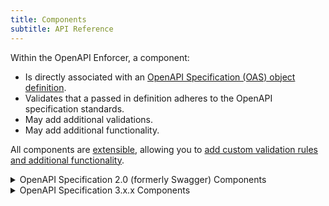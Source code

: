```yaml
---
title: Components
subtitle: API Reference
---
```


Within the OpenAPI Enforcer, a component:

- Is directly associated with an [OpenAPI Specification (OAS) object definition](https://github.com/OAI/OpenAPI-Specification/tree/master/versions).
- Validates that a passed in definition adheres to the OpenAPI specification standards.
- May add additional validations.
- May add additional functionality.

All components are [extensible](../../guide/component-plugins.md), allowing you to [add custom validation rules and additional functionality](../../guide/component-plugins.md). 

<details>
<summary bold>OpenAPI Specification 2.0 (formerly Swagger) Components</summary>
<div>{% import ./v2_0-components.md %}</div>
</details>

<details><summary bold>OpenAPI Specification 3.x.x Components</summary>
<div>
{% import ./v3_0-components.md %}
</div>
</details>
